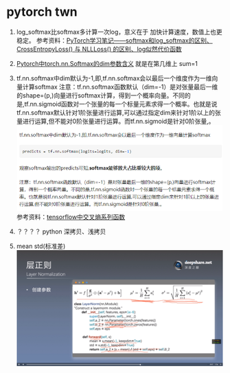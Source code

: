 # pytorch twn

1. log_softmax比softmax多计算一次log，意义在于 加快计算速度，数值上也更稳定。 参考资料：[PyTorch学习笔记——softmax和log_softmax的区别、CrossEntropyLoss() 与 NLLLoss() 的区别、log似然代价函数](https://blog.csdn.net/hao5335156/article/details/80607732)

2. [Pytorch中torch.nn.Softmax的dim参数含义](https://blog.csdn.net/sunyueqinghit/article/details/101113251) 就是在第几维上 sum=1

3. tf.nn.softmax中dim默认为-1,即,tf.nn.softmax会以最后一个维度作为一维向量计算softmax 注意：tf.nn.softmax函数默认（dim=-1）是对张量最后一维的shape=(p,)向量进行softmax计算，得到一个概率向量。不同的是,tf.nn.sigmoid函数对一个张量的每一个标量元素求得一个概率。也就是说tf.nn.softmax默认针对1阶张量进行运算,可以通过指定dim来针对1阶以上的张量进行运算,但不能对0阶张量进行运算。而tf.nn.sigmoid是针对0阶张量,。 !['dyngq_images'](images/dyngq_2019-12-27-20-25-40.png) 参考资料：[tensorflow中交叉熵系列函数](https://zhuanlan.zhihu.com/p/27842203)

4. ？？？？ python 深拷贝、浅拷贝

5. mean std(标准差) !['dyngq_images'](images/dyngq_2019-12-27-21-14-02.png)
